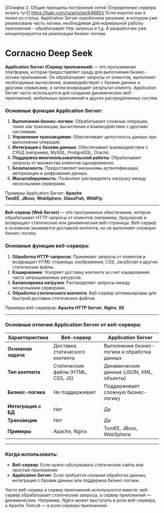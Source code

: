 [[Олифер 2. Общие принципы построения сетей |Определение сервера искать тут]]
https://habr.com/ru/articles/646651/ 
Если коротко как я понял из статьи, Application Server коробочное решение, в котором уже реализована часть логики, необходимая для нормальной работы приложения - обрабатывает http запросы и т.д. А разработчик уже концентрируется на реализации бизнес-логики.

# Согласно Deep Seek

**Application Server (Сервер приложений)** — это программная платформа, которая предоставляет среду для выполнения бизнес-логики приложений. Он обрабатывает запросы от клиентов, выполняет необходимые вычисления, взаимодействует с базами данных и другими сервисами, а затем возвращает результат клиенту. Application Server часто используется для создания динамических веб-приложений, мобильных приложений и других распределенных систем.
### Основные функции Application Server:
1. **Выполнение бизнес-логики**: Обрабатывает сложные операции, такие как транзакции, вычисления и взаимодействие с другими системами.
2. **Управление транзакциями**: Обеспечивает целостность данных при выполнении операций.
3. **Интеграция с базами данных**: Обеспечивает взаимодействие с СУБД (например, MySQL, PostgreSQL, Oracle).
4. **Поддержка многопользовательской работы**: Обрабатывает запросы от множества клиентов одновременно.
5. **Безопасность**: Предоставляет механизмы аутентификации, авторизации и шифрования данных.
6. **Масштабируемость**: Позволяет распределять нагрузку между несколькими серверами.

Примеры Application Server: **Apache TomEE**, **JBoss**, **WebSphere**, **GlassFish**, **WildFly**.

---

**Веб-сервер (Web Server)** — это программное обеспечение, которое обрабатывает HTTP-запросы от клиентов (например, браузеров) и возвращает статические или динамические веб-страницы. Веб-сервер в основном занимается доставкой контента, но не выполняет сложную бизнес-логику.

### Основные функции веб-сервера:

1. **Обработка HTTP-запросов**: Принимает запросы от клиентов и возвращает HTML-страницы, изображения, CSS, JavaScript и другие статические файлы.
2. **Кэширование**: Ускоряет доставку контента за счет кэширования часто запрашиваемых ресурсов.
3. **Балансировка нагрузки**: Распределяет запросы между несколькими серверами.
4. **Обработка статического контента**: Веб-сервер оптимизирован для быстрой доставки статических файлов.

Примеры веб-серверов: **Apache HTTP Server**, **Nginx**, **IIS**.

---

### Основные отличия Application Server от веб-сервера:

| **Характеристика**  | **Веб-сервер**                    | **Application Server**                      |
| ------------------- | --------------------------------- | ------------------------------------------- |
| **Основная задача** | Доставка статического контента    | Выполнение бизнес-логики и обработка данных |
| **Тип контента**    | Статические файлы (HTML, CSS, JS) | Динамические данные (JSON, XML, объекты)    |
| **Бизнес-логика**   | Не поддерживает                   | Поддерживает сложную бизнес-логику          |
| **Интеграция с БД** | Нет                               | Да                                          |
| **Транзакции**      | Нет                               | Да                                          |
| **Примеры**         | Apache, Nginx                     | TomEE, JBoss, WebSphere                     |

---

### Когда использовать:

- **Веб-сервер**: Если нужно обслуживать статические сайты или простые приложения.
- **Application Server**: Если требуется сложная обработка данных, интеграция с базами данных или поддержка бизнес-логики.

Часто веб-сервер и сервер приложений используются вместе: веб-сервер обрабатывает статические запросы, а сервер приложений — динамические. Например, Nginx может выступать в роли веб-сервера, а Apache Tomcat — в роли сервера приложений.